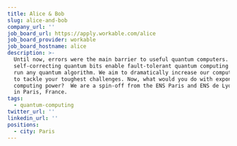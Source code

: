 ```yaml
---
title: Alice & Bob
slug: alice-and-bob
company_url: ''
job_board_url: https://apply.workable.com/alice
job_board_provider: workable
job_board_hostname: alice
description: >-
  Until now, errors were the main barrier to useful quantum computers. Our
  self-correcting quantum bits enable fault-tolerant quantum computing and can
  run any quantum algorithm. We aim to dramatically increase our computing power
  to tackle your toughest challenges. Now, what would you do with exponential
  computing power?  We are a spin-off from the ENS Paris and ENS de Lyon based
  in Paris, France.
tags:
  - quantum-computing
twitter_url: ''
linkedin_url: ''
positions:
  - city: Paris
---
```

